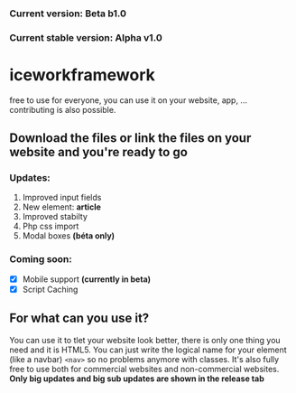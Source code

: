 ### Current version: **Beta b1.0**
### Current stable version: **Alpha v1.0**
# iceworkframework
free to use for everyone, you can use it on your website, app, ...
contributing is also possible.
## Download the files or link the files on your website and you're ready to go
### Updates:
1. Improved input fields
2. New element: **article**
3. Improved stabilty
4. Php css import
5. Modal boxes **(béta only)**
### Coming soon:
- [x] Mobile support **(currently in beta)**
- [x] Script Caching
## For what can you use it?
You can use it to tlet your website look better, there is only one thing you need and it is HTML5. You can just write the logical name for your element (like a navbar) `<nav>` so no problems anymore with classes. It's also fully free to use both for commercial websites and non-commercial websites.
**Only big updates and big sub updates are shown in the release tab**
